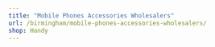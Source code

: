 ```yaml
---
title: "Mobile Phones Accessories Wholesalers"
url: /birmingham/mobile-phones-accessories-wholesalers/
shop: Handy
---
```

